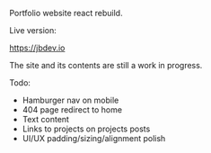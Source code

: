 Portfolio website react rebuild.

Live version:

https://jbdev.io

The site and its contents are still a work in progress.

Todo:
- Hamburger nav on mobile
- 404 page redirect to home
- Text content
- Links to projects on projects posts
- UI/UX padding/sizing/alignment polish
